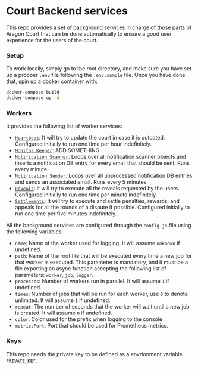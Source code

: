 # Court Backend services

This repo provides a set of background services in charge of those parts of Aragon Court that can be done automatically to ensure a good user experience for the users of the court.

### Setup

To work locally, simply go to the root directory, and make sure you have set up a propoer `.env` file following the `.env.sample` file.
Once you have done that, spin up a docker container with:
```bash
docker-compose build
docker-compose up -d
```

### Workers

It provides the following list of worker services:
- [`Heartbeat`](./src/workers/heartbeat.js): It will try to update the court in case it is outdated. Configured initially to run one time per hour indefinitely.
- [`Monitor Keeper`](./src/workers/monitor-keeper.js): ADD SOMETHING
- [`Notification Scanner`](./src/workers/notification-scanner.js): Loops over all notification scanner objects and inserts a notification DB entry for every email that should be sent. Runs every minute.
- [`Notification Sender`](./src/workers/notification-sender.js): Loops over all unprocessed notification DB entries and sends an associated email. Runs every 5 minutes.
- [`Reveals`](./src/workers/reveal.js): It will try to execute all the reveals requested by the users. Configured initially to run one time per minute indefinitely.
- [`Settlements`](./src/workers/settlements.js): It will try to execute and settle penalties, rewards, and appeals for all the rounds of a dispute if possible. Configured initially to run one time per five minutes indefinitely.

All the background services are configured through the `config.js` file using the following variables:
- `name`: Name of the worker used for logging. It will assume `unknown` if undefined.
- `path`: Name of the root file that will be executed every time a new job for that worker is executed. This parameter is mandatory, and it must be a file exporting an async function accepting the following list of parameters: `worker`, `job`, `logger`.
- `processes`: Number of workers run in parallel. It will assume `1` if undefined.
- `times`: Number of jobs that will be run for each worker, use `0` to denote unlimited. It will assume `1` if undefined.
- `repeat`: The number of seconds that the worker will wait until a new job is created. It will assume `0` if undefined.
- `color`: Color used for the prefix when logging to the console
- `metricsPort`: Port that should be used for Prometheus metrics.

### Keys

This repo needs the private key to be defined as a envrionment variable `PRIVATE_KEY`. 
